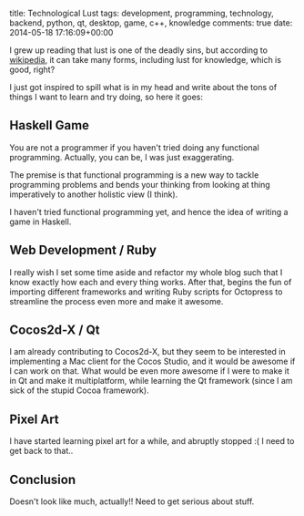 title: Technological Lust
tags: development, programming, technology, backend, python, qt, desktop, game, c++, knowledge
comments: true
date: 2014-05-18 17:16:09+00:00

I grew up reading that lust is one of the deadly sins, but according to [wikipedia](http://en.wikipedia.org/wiki/Lust), it can take many forms, including lust for knowledge, which is good, right?

I just got inspired to spill what is in my head and write about the tons of things I want to learn and try doing, so here it goes:

## Haskell Game

You are not a programmer if you haven't tried doing any functional programming. Actually, you can be, I was just exaggerating.

The premise is that functional programming is a new way to tackle programming problems and bends your thinking from looking at thing imperatively to another holistic view (I think).

I haven't tried functional programming yet, and hence the idea of writing a game in Haskell.

## Web Development / Ruby

I really wish I set some time aside and refactor my whole blog such that I know exactly how each and every thing works. After that, begins the fun of importing different frameworks and writing Ruby scripts for Octopress to streamline the process even more and make it awesome.

## Cocos2d-X / Qt

I am already contributing to Cocos2d-X, but they seem to be interested in implementing a Mac client for the Cocos Studio, and it would be awesome if I can work on that. What would be even more awesome if I were to make it in Qt and make it multiplatform, while learning the Qt framework (since I am sick of the stupid Cocoa framework).

## Pixel Art

I have started learning pixel art for a while, and abruptly stopped :( I need to get back to that..

## Conclusion

Doesn't look like much, actually!! Need to get serious about stuff.
